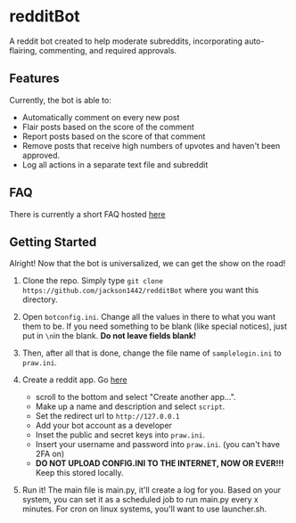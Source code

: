 # redditBot

A reddit bot created to help moderate subreddits, incorporating auto-flairing, commenting, and required approvals.

## Features

Currently, the bot is able to:

* Automatically comment on every new post
* Flair posts based on the score of the comment
* Report posts based on the score of that comment
* Remove posts that receive high numbers of upvotes and haven't been approved.
* Log all actions in a separate text file and subreddit

## FAQ

There is currently a short FAQ hosted [here](https://www.reddit.com/r/1442dump/wiki/murderedbybots-faq)

## Getting Started

Alright! Now that the bot is universalized, we can get the show on the road!

1. Clone the repo. Simply type `git clone https://github.com/jackson1442/redditBot` where you want this directory.

2. Open `botconfig.ini`. Change all the values in there to what you want them to be. If you need something to be blank (like special notices), just put in `\n`in the blank. **Do not leave fields blank!**

3. Then, after all that is done, change the file name of `samplelogin.ini` to `praw.ini`.

3. Create a reddit app. Go [here](https://www.reddit.com/prefs/apps/)
    * scroll to the bottom and select "Create another app...".
    * Make up a name and description and select `script`.
    * Set the redirect url to `http://127.0.0.1`
    * Add your bot account as a developer
    * Inset the public and secret keys into `praw.ini`.
    * Insert your username and password into `praw.ini`. (you can't have 2FA on)
    * **DO NOT UPLOAD CONFIG.INI TO THE INTERNET, NOW OR EVER!!!** Keep this stored locally.

5. Run it! The main file is main.py, it'll create a log for you. Based on your system, you can set it as a scheduled job to run main.py every x minutes. For cron on linux systems, you'll want to use launcher.sh.
